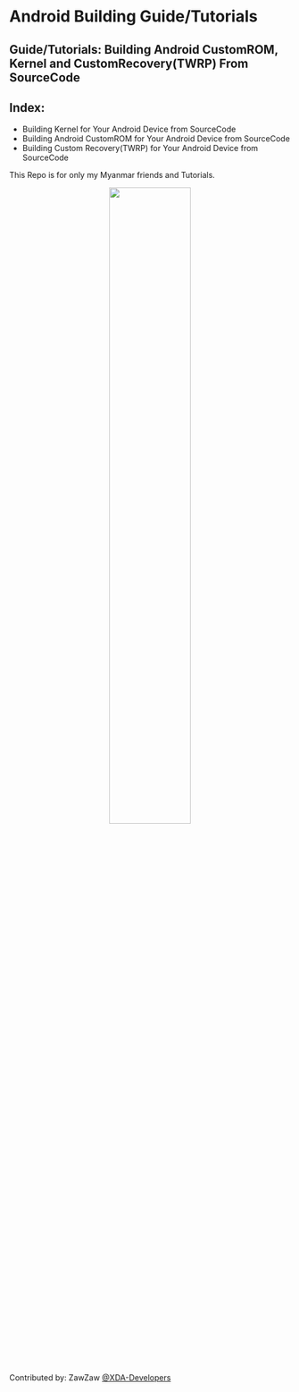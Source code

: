 # Android Building Guide/Tutorials

## Guide/Tutorials: Building Android CustomROM, Kernel and CustomRecovery(TWRP) From SourceCode

## Index:
- Building Kernel for Your Android Device from SourceCode
- Building Android CustomROM for Your Android Device from SourceCode
- Building Custom Recovery(TWRP) for Your Android Device from SourceCode

This Repo is for only my Myanmar friends and Tutorials.

<center><img src="https://upload.wikimedia.org/wikipedia/commons/thumb/d/db/Android_robot_2014.svg/511px-Android_robot_2014.svg.png" height="54%" width="54%;"/></center> 

Contributed by: ZawZaw [@XDA-Developers](https://forum.xda-developers.com/member.php?u=7581611)
